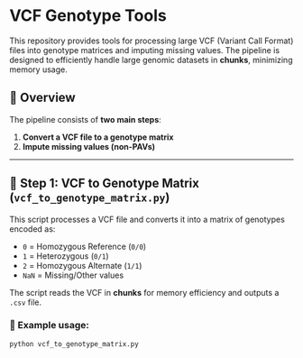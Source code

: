 # VCF Genotype Tools

This repository provides tools for processing large VCF (Variant Call Format) files into genotype matrices and imputing missing values. The pipeline is designed to efficiently handle large genomic datasets in **chunks**, minimizing memory usage.

## 🧬 Overview

The pipeline consists of **two main steps**:

1. **Convert a VCF file to a genotype matrix**
2. **Impute missing values (non-PAVs)**

---

## 🧩 Step 1: VCF to Genotype Matrix (`vcf_to_genotype_matrix.py`)

This script processes a VCF file and converts it into a matrix of genotypes encoded as:

- `0` = Homozygous Reference (`0/0`)
- `1` = Heterozygous (`0/1`)
- `2` = Homozygous Alternate (`1/1`)
- `NaN` = Missing/Other values

The script reads the VCF in **chunks** for memory efficiency and outputs a `.csv` file.

### 🔧 Example usage:

```bash
python vcf_to_genotype_matrix.py
